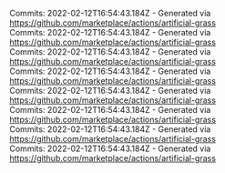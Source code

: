 Commits: 2022-02-12T16:54:43.184Z - Generated via https://github.com/marketplace/actions/artificial-grass
<br>
Commits: 2022-02-12T16:54:43.184Z - Generated via https://github.com/marketplace/actions/artificial-grass
<br>
Commits: 2022-02-12T16:54:43.184Z - Generated via https://github.com/marketplace/actions/artificial-grass
<br>
Commits: 2022-02-12T16:54:43.184Z - Generated via https://github.com/marketplace/actions/artificial-grass
<br>
Commits: 2022-02-12T16:54:43.184Z - Generated via https://github.com/marketplace/actions/artificial-grass
<br>
Commits: 2022-02-12T16:54:43.184Z - Generated via https://github.com/marketplace/actions/artificial-grass
<br>
Commits: 2022-02-12T16:54:43.184Z - Generated via https://github.com/marketplace/actions/artificial-grass
<br>
Commits: 2022-02-12T16:54:43.184Z - Generated via https://github.com/marketplace/actions/artificial-grass
<br>
